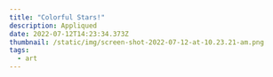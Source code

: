 ```yaml
---
title: "Colorful Stars!"
description: Appliqued
date: 2022-07-12T14:23:34.373Z
thumbnail: /static/img/screen-shot-2022-07-12-at-10.23.21-am.png
tags:
  - art
---
```

